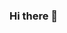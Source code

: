 ### Hi there 👋

<!--
**yehezkielrogandi2018110/yehezkielrogandi2018110** is a ✨ _special_ ✨ repository because its `README.md` (this file) appears on your GitHub profile.
My Name Yehezkiel Rogandi Lorenzo
Here are some ideas to get you started:

- 🔭 I’m currently working on ...
- 🌱 I’m currently learning ...
- 👯 I’m looking to collaborate on ...
- 🤔 I’m looking for help with ...
- 💬 Ask me about ...
- 📫 How to reach me: ...
- 😄 Pronouns: ...
- ⚡ Fun fact: ...
-->
